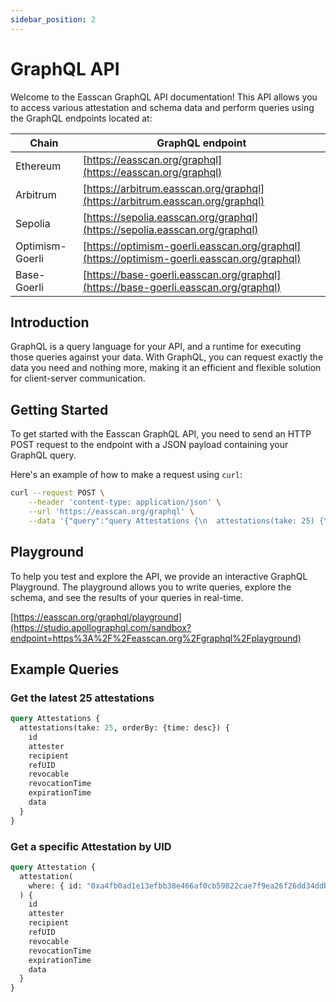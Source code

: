 ```yaml
---
sidebar_position: 2
---
```


# GraphQL API

Welcome to the Easscan GraphQL API documentation! This API allows you to access various attestation and schema data and perform queries using the GraphQL endpoints located at:

| Chain  | GraphQL endpoint |
| ------------- | ------------- |
| Ethereum | [https://easscan.org/graphql](https://easscan.org/graphql)  |
| Arbitrum | [https://arbitrum.easscan.org/graphql](https://arbitrum.easscan.org/graphql)  |
| Sepolia | [https://sepolia.easscan.org/graphql](https://sepolia.easscan.org/graphql)  |
| Optimism-Goerli | [https://optimism-goerli.easscan.org/graphql](https://optimism-goerli.easscan.org/graphql)  |
| Base-Goerli | [https://base-goerli.easscan.org/graphql](https://base-goerli.easscan.org/graphql) |

## Introduction

GraphQL is a query language for your API, and a runtime for executing those queries against your data. With GraphQL, you can request exactly the data you need and nothing more, making it an efficient and flexible solution for client-server communication.

## Getting Started

To get started with the Easscan GraphQL API, you need to send an HTTP POST request to the endpoint with a JSON payload containing your GraphQL query.

Here's an example of how to make a request using `curl`:

```bash
curl --request POST \
    --header 'content-type: application/json' \
    --url 'https://easscan.org/graphql' \
    --data '{"query":"query Attestations {\n  attestations(take: 25) {\n    id\n    attester\n    recipient\n    refUID\n    revocable\n    revocationTime\n    expirationTime\n    data\n  }\n}","variables":{}}'
```

## Playground

To help you test and explore the API, we provide an interactive GraphQL Playground. The playground allows you to write queries, explore the schema, and see the results of your queries in real-time.

[https://easscan.org/graphql/playground](https://studio.apollographql.com/sandbox?endpoint=https%3A%2F%2Feasscan.org%2Fgraphql%2Fplayground)

## Example Queries

### Get the latest 25 attestations

```graphql
query Attestations {
  attestations(take: 25, orderBy: {time: desc}) {
    id
    attester
    recipient
    refUID
    revocable
    revocationTime
    expirationTime
    data
  }
}
```

### Get a specific Attestation by UID

```graphql
query Attestation {
  attestation(
    where: { id: "0xa4fb0ad1e13efbb38e466af0cb59822cae7f9ea26f26dd34ddb09c76ee9dbb12" }
  ) {
    id
    attester
    recipient
    refUID
    revocable
    revocationTime
    expirationTime
    data
  }
}
```
